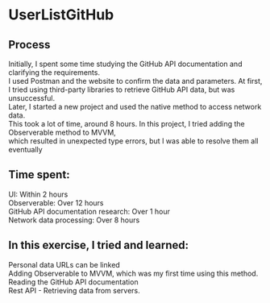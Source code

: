 # UserListGitHub

## Process
Initially, I spent some time studying the GitHub API documentation and clarifying the requirements.<br>
I used Postman and the website to confirm the data and parameters. At first,<br>
I tried using third-party libraries to retrieve GitHub API data, but was unsuccessful.<br>
Later, I started a new project and used the native method to access network data.<br>
This took a lot of time, around 8 hours. In this project, I tried adding the Observerable method to MVVM,<br>
which resulted in unexpected type errors, but I was able to resolve them all eventually<br>

## Time spent:<br> 
  UI: Within 2 hours<br>
  Observerable: Over 12 hours<br>
  GitHub API documentation research: Over 1 hour<br>
  Network data processing: Over 8 hours<br>

## In this exercise, I tried and learned:<br>

Personal data URLs can be linked<br>
Adding Observerable to MVVM, which was my first time using this method.<br>
Reading the GitHub API documentation<br>
Rest API - Retrieving data from servers.
